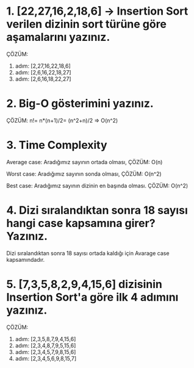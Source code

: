 # 1. [22,27,16,2,18,6] -> Insertion Sort verilen dizinin sort türüne göre aşamalarını yazınız.

ÇÖZÜM:
1. adım: [2,27,16,22,18,6]
2. adım: [2,6,16,22,18,27] 
3. adım: [2,6,16,18,22,27]


# 2. Big-O gösterimini yazınız.

ÇÖZÜM: 
n!= n*(n+1)/2= (n^2+n)/2 => O(n^2)

# 3. Time Complexity

Average case: Aradığımız sayının ortada olması,
ÇÖZÜM: O(n)

Worst case: Aradığımız sayının sonda olması,
ÇÖZÜM: O(n^2)

Best case: Aradığımız sayının dizinin en başında olması.
ÇÖZÜM: O(n^2)

# 4. Dizi sıralandıktan sonra 18 sayısı hangi case kapsamına girer? Yazınız.
Dizi sıralandıktan sonra 18 sayısı ortada kaldığı için Avarage case kapsamındadır.

# 5. [7,3,5,8,2,9,4,15,6] dizisinin Insertion Sort'a göre ilk 4 adımını yazınız.

ÇÖZÜM:
1. adım: [2,3,5,8,7,9,4,15,6]
2. adım: [2,3,4,8,7,9,5,15,6]
3. adım: [2,3,4,5,7,9,8,15,6]
4. adım: [2,3,4,5,6,9,8,15,7]
